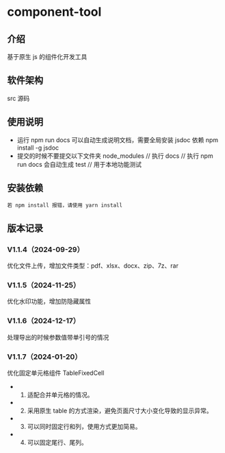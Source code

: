 # component-tool

## 介绍

基于原生 js 的组件化开发工具

## 软件架构

src 源码

## 使用说明

-   运行 npm run docs 可以自动生成说明文档，需要全局安装 jsdoc 依赖
    npm install -g jsdoc
-   提交的时候不要提交以下文件夹
    node_modules // 执行
    docs // 执行 npm run docs 会自动生成
    test // 用于本地功能测试

## 安装依赖

    若 npm install 报错，请使用 yarn install

## 版本记录

### V1.1.4（2024-09-29）

优化文件上传，增加文件类型：pdf、xlsx、docx、zip、7z、rar

### V1.1.5（2024-11-25）

优化水印功能，增加防隐藏属性

### V1.1.6（2024-12-17）

处理导出的时候参数值带单引号的情况

### V1.1.7（2024-01-20）

优化固定单元格组件 TableFixedCell

-   1. 适配合并单元格的情况。
-   2. 采用原生 table 的方式渲染，避免页面尺寸大小变化导致的显示异常。
-   3. 可以同时固定行和列，使用方式更加简易。
-   4. 可以固定尾行、尾列。
